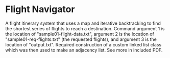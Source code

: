 # Flight Navigator
A flight itinerary system that uses a map and iterative backtracking to find the shortest series of flights to reach a destination. Command argument 1 is the location of "sample01-flight-data.txt", argument 2 is the location of "sample01-req-flights.txt" (the requested flights), and argument 3 is the location of "output.txt". Required construction of a custom linked list class which was then used to make an adjacency list. See more in included PDF.
